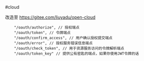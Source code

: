 #cloud

改造至 https://gitee.com/liuyadu/open-cloud 

```
    "/oauth/authorize", // 授权端点
    "/oauth/token", // 令牌端点
    "/oauth/confirm_access", // 用户确认授权提交端点
    "/oauth/error", // 授权服务错误信息端点
    "/oauth/check_token", // 用于资源服务访问的令牌解析端点
    "/oauth/token_key" // 提供公有密匙的端点，如果你使用JWT令牌的话
```